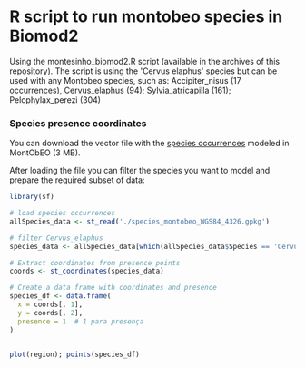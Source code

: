 # R script to run montobeo species in Biomod2

Using the montesinho_biomod2.R script (available in the archives of this repository).
The script is using the 'Cervus elaphus' species but can be used with any Montobeo species, such as:
Accipiter_nisus (17 occurrences), Cervus_elaphus (94); Sylvia_atricapilla (161); Pelophylax_perezi (304)


### Species presence coordinates

You can download the vector file with the <a href="https://drive.google.com/uc?export=download&id=1ohSr_InDlzXThOP3GuJrV5B14aYqv73I">species occurrences</a> modeled in MontObEO (3 MB).

After loading the file you can filter the species you want to model and prepare the required subset of data:

```r
library(sf)

# load species occurrences
allSpecies_data <- st_read('./species_montobeo_WGS84_4326.gpkg')

# filter Cervus_elaphus
species_data <- allSpecies_data[which(allSpecies_data$Species == 'Cervus_elaphus'),]

# Extract coordinates from presence points
coords <- st_coordinates(species_data)

# Create a data frame with coordinates and presence
species_df <- data.frame(
  x = coords[, 1],
  y = coords[, 2],
  presence = 1  # 1 para presença
)


plot(region); points(species_df)

```

